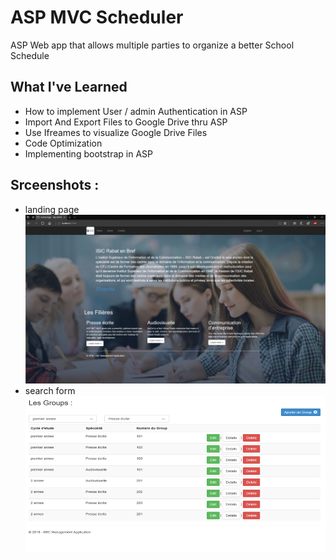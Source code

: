 # ASP MVC Scheduler

ASP Web app that allows multiple parties to organize a better School Schedule 

## What I've Learned 

* How to implement User / admin Authentication in ASP 
* Import And Export Files to Google Drive thru ASP
* Use Ifreames to visualize Google Drive Files 
* Code Optimization
* Implementing bootstrap in ASP 

## Srceenshots : 
* landing page 
![](isic1.png)
* search form 
![](Screenshot%20(36).png)
